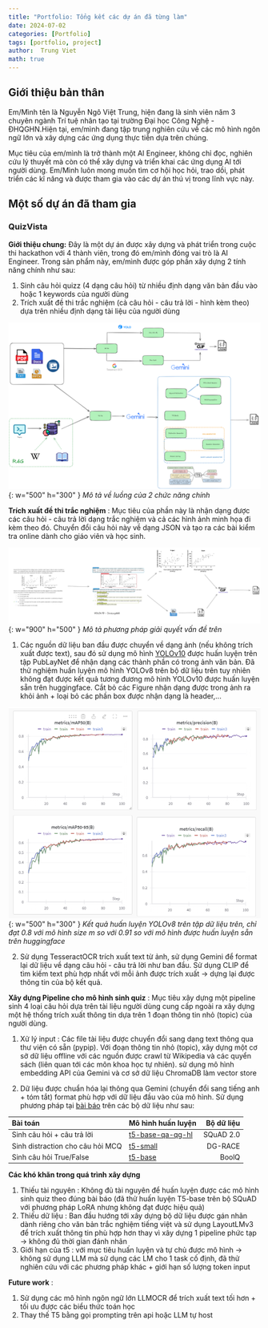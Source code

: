```yaml
---
title: "Portfolio: Tổng kết các dự án đã từng làm" 
date: 2024-07-02
categories: [Portfolio]
tags: [portfolio, project]
author:  Trung Viet 
math: true
---
```




## Giới thiệu bản thân

Em/Mình tên là Nguyễn Ngô Việt Trung, hiện đang là sinh viên năm 3 chuyên ngành Trí tuệ nhân tạo tại trường Đại học Công Nghệ - ĐHQGHN.Hiện tại, em/mình đang tập trung nghiên cứu về các mô hình ngôn ngữ lớn và xây dựng các ứng dụng thực tiễn dựa trên chúng. 

Mục tiêu của em/mình là trở thành một AI Engineer, không chỉ đọc, nghiên cứu lý thuyết mà còn có thể xây dựng và triển khai các ứng dụng AI tới người dùng. Em/Mình luôn mong muốn tìm cơ hội học hỏi, trao dồi, phát triển các kĩ năng và được tham gia vào các dự án thú vị trong lĩnh vực này. 


## Một số dự án đã tham gia


### QuizVista 

**Giới thiệu chung:** Đây là một dự án được xây dựng và phát triển trong cuộc thi hackathon với 4 thành viên, trong đó em/mình đóng vai trò là AI Engineer. Trong sản phẩm này, em/mình được góp phần xây dựng 2 tính năng chính như sau: 

1. Sinh câu hỏi quizz (4 dạng câu hỏi) từ nhiều định dạng văn bản đầu vào hoặc 1 keywords của người dùng
2. Trích xuất đề thi trắc nghiệm (cả câu hỏi - câu trả lời - hình kèm theo) dựa trên nhiều định dạng tài liệu của người dùng 


![example](/assets/img/portfolio/quizvista-structure.png){: w="500" h="300" }
*Mô tả về luồng của 2 chức năng chính*




**Trích xuất đề thi trắc nghiệm** : Mục tiêu của phần này là nhận dạng được các câu hỏi - câu trả lời dạng trắc nghiệm và cả các hình ảnh minh họa đi kèm theo đó. Chuyển đổi câu hỏi này về dạng JSON và tạo ra các bài kiểm tra online dành cho giáo viên và học sinh. 


![example](/assets/img/portfolio/quizvista-pipeline1.png){: w="900" h="500" }
*Mô tả phương pháp giải quyết vấn đề trên*

1. Các nguồn dữ liệu ban đầu được chuyển về dạng ảnh (nếu không trích xuất được text), sau đó sử dụng mô hình [YOLOv10](https://huggingface.co/omoured/YOLOv10-Document-Layout-Analysis) được huấn luyện trên tập PubLayNet để nhận dạng các thành phần có trong ảnh văn bản. Đã thử nghiệm huấn luyện mô hình YOLOv8 trên bộ dữ liệu trên tuy nhiên không đạt được kết quả tương đương mô hình YOLOv10 được huấn luyện sẵn trên huggingface. Cắt bỏ các Figure nhận dạng được trong ảnh ra khỏi ảnh + loại bỏ các phần box được nhận dạng là header,...

![example](/assets/img/portfolio/yolov8-result.png){: w="500" h="300" }
*Kết quả huấn luyện YOLOv8 trên tập dữ liệu trên, chỉ đạt 0.8 với mô hình size m so với 0.91 so với mô hình được huấn luyện sẵn trên huggingface*

2. Sử dụng TesseractOCR trích xuất text từ ảnh, sử dụng Gemini để format lại dữ liệu về dạng câu hỏi - câu trả lời như ban đầu. Sử dụng CLIP để tìm kiếm text phù hợp nhất với mỗi ảnh được trích xuất -> dựng lại được thông tin của bộ kết quả. 


**Xây dựng Pipeline cho mô hình sinh quiz** : Mục tiêu xây dựng một pipeline sinh 4 loại câu hỏi dựa trên tài liệu người dùng cung cấp ngoài ra xây dựng một hệ thống trích xuất thông tin dựa trên 1 đoạn thông tin nhỏ (topic) của người dùng. 

1. Xử lý input : Các file tài liệu được chuyển đổi sang dạng text thông qua thư viện có sẵn (pypip). Với đoạn thông tin nhỏ (topic), xây dựng một cơ sở dữ liệu offline với các nguồn được crawl từ Wikipedia và các quyển sách (liên quan tới các môn khoa học tự nhiên). sử dụng mô hình embedding API của Gemini và cơ sở dữ liệu ChromaDB làm vector store 

2. Dữ liệu được chuẩn hóa lại thông qua Gemini (chuyển đổi sang tiếng anh + tóm tắt) format phù hợp với dữ liệu đầu vào của mô hình. Sử dụng phương pháp tại [bài báo](https://www.sciencedirect.com/science/article/pii/S0957417422014014) trên các bộ dữ liệu như sau: 

| Bài toán                      | Mô hình huấn luyện      | Bộ dữ liệu |
| :--------------------------- | :--------------- | ------: |
| Sinh câu hỏi + câu trả lời          | [t5-base-qa-qg-hl](https://huggingface.co/valhalla/t5-base-qa-qg-hl)     | SQuAD 2.0 |
| Sinh distraction cho câu hỏi MCQ             | [t5-small](https://huggingface.co/potsawee/t5-large-generation-race-Distractor)    | DG-RACE |
| Sinh câu hỏi True/False | [t5-base](https://huggingface.co/fares7elsadek/boolq-t5-base-question-generation) |   BoolQ |


**Các khó khăn trong quá trình xây dựng**
1. Thiếu tài nguyên : Không đủ tài nguyên để huấn luyện được các mô hình sinh quiz theo đúng bài báo (đã thử huấn luyện T5-base trên bộ SQuAD với phương pháp LoRA nhưng không đạt được hiệu quả)
2. Thiếu dữ liệu : Ban đầu hướng tới xây dựng bộ dữ liệu được gán nhãn dành riêng cho văn bản trắc nghiệm tiếng việt và sử dụng LayoutLMv3 để trích xuất thông tin phù hợp hơn thay vì xây dựng 1 pipeline phức tạp -> không đủ thời gian đánh nhãn 
3. Giới hạn của t5 : với mục tiêu huấn luyện và tự chủ được mô hình -> không sử dụng LLM mà sử dụng các LM cho 1 task cố định, đã thử nghiên cứu với các phương pháp khác + giới hạn số lượng token input  

**Future work** : 
1. Sử dụng các mô hình ngôn ngữ lớn LLMOCR để trích xuất text tối hơn + tối ưu được các biểu thức toán học 
2. Thay thế T5 bằng gọi prompting trên api hoặc LLM tự host 




